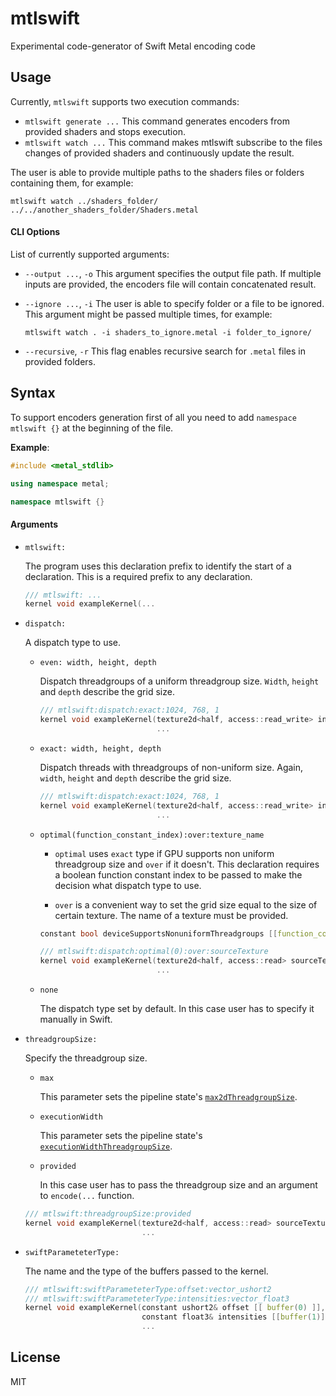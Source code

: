 # mtlswift

Experimental code-generator of Swift Metal encoding code

## Usage

Currently, `mtlswift` supports two execution commands:
* `mtlswift generate ...`
  This command generates encoders from provided shaders and stops execution.
* `mtlswift watch ...`
  This command makes mtlswift subscribe to the files changes of provided shaders and continuously update the result.

The user is able to provide multiple paths to the shaders files or folders containing them, for example:
```Shell
mtlswift watch ../shaders_folder/ ../../another_shaders_folder/Shaders.metal
```

#### CLI Options

List of currently supported arguments:
* `--output ...`, `-o`
  This argument specifies the output file path. If multiple inputs are provided, the encoders file will contain concatenated result.

* `--ignore ...`, `-i`
  The user is able to specify folder or a file to be ignored. This argument might be passed multiple times, for example:
  ```Shell
  mtlswift watch . -i shaders_to_ignore.metal -i folder_to_ignore/
  ```
* `--recursive`, `-r`
  This flag enables recursive search for `.metal` files in provided folders.

## Syntax

To support encoders generation first of all you need to add `namespace mtlswift {}` at the beginning of the file.

**Example**:

```C++
#include <metal_stdlib>

using namespace metal;

namespace mtlswift {}
```

#### Arguments

* `mtlswift:`

  The program uses this declaration prefix to identify the start of a declaration. This is a required prefix to any declaration.
  
  ```C++
  /// mtlswift: ...
  kernel void exampleKernel(...
  ```

* `dispatch:`

  A dispatch type to use.

  * `even: width, height, depth`

    Dispatch threadgroups of a uniform threadgroup size. `Width`, `height` and `depth` describe the grid size.
    
    ```C++
    /// mtlswift:dispatch:exact:1024, 768, 1
    kernel void exampleKernel(texture2d<half, access::read_write> inPlaceTexture [[ texture(0) ]],
                              ...
    ```

  * `exact: width, height, depth`

    Dispatch threads with threadgroups of non-uniform size. Again, `width`, `height` and `depth` describe the grid size.
    
    ```C++
    /// mtlswift:dispatch:exact:1024, 768, 1
    kernel void exampleKernel(texture2d<half, access::read_write> inPlaceTexture [[ texture(0) ]],
                              ...
    ```

  * `optimal(function_constant_index):over:texture_name`
    
    * `optimal` uses `exact` type if GPU supports non uniform threadgroup size and `over` if it doesn't. This declaration requires a boolean function constant index to be passed to make the decision what dispatch type to use.
    
    * `over` is a convenient way to set the grid size equal to the size of certain texture. The name of a texture must be provided.
    
    ```C++
    constant bool deviceSupportsNonuniformThreadgroups [[function_constant(0)]];

    /// mtlswift:dispatch:optimal(0):over:sourceTexture
    kernel void exampleKernel(texture2d<half, access::read> sourceTexture [[ texture(0) ]],
                              ...
    ```

  * `none`
  
    The dispatch type set by default. In this case user has to specify it manually in Swift.

* `threadgroupSize:`

  Specify the threadgroup size.
  
  * `max`
  
    This parameter sets the pipeline state's [`max2dThreadgroupSize`](https://github.com/s1ddok/Alloy/blob/b82aa3fde347a81eef9551be7ffc28eec2b93bca/Alloy/MTLComputePipelineState%2BThreads.swift#L24).
    
  * `executionWidth`
  
    This parameter sets the pipeline state's [`executionWidthThreadgroupSize`](https://github.com/s1ddok/Alloy/blob/b82aa3fde347a81eef9551be7ffc28eec2b93bca/Alloy/MTLComputePipelineState%2BThreads.swift#L12).
    
  * `provided`
  
    In this case user has to pass the threadgroup size and an argument to `encode(...` function.

  ```C++
  /// mtlswift:threadgroupSize:provided
  kernel void exampleKernel(texture2d<half, access::read> sourceTexture [[ texture(0) ]],
                            ...
  ```

* `swiftParameteterType:`

  The name and the type of the buffers passed to the kernel.

  ```C++
  /// mtlswift:swiftParameteterType:offset:vector_ushort2
  /// mtlswift:swiftParameteterType:intensities:vector_float3
  kernel void exampleKernel(constant ushort2& offset [[ buffer(0) ]],
                            constant float3& intensities [[buffer(1)]],
                            ...
  ```


## License

 MIT
